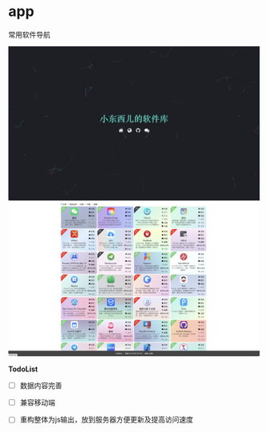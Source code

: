 # app

常用软件导航

![v4.0.0](./static/image/v4.0.0-1.jpg)
![v4.0.0](./static/image/v4.0.0-2.jpg)


**TodoList**

* [ ] 数据内容完善
* [ ] 兼容移动端
* [ ] 重构整体为js输出，放到服务器方便更新及提高访问速度

